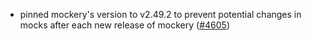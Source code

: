 - pinned mockery's version to v2.49.2 to prevent potential
  changes in mocks after each new release of mockery
  ([\#4605](https://github.com/depinnetwork/por-consensus/pull/4605))